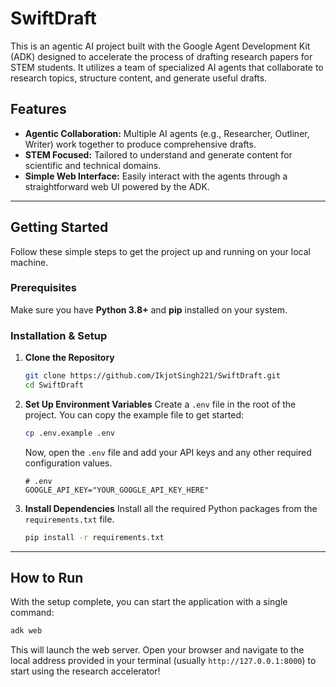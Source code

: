 # SwiftDraft

This is an agentic AI project built with the Google Agent Development Kit (ADK) designed to accelerate the process of drafting research papers for STEM students. It utilizes a team of specialized AI agents that collaborate to research topics, structure content, and generate useful drafts.

## Features

  * **Agentic Collaboration:** Multiple AI agents (e.g., Researcher, Outliner, Writer) work together to produce comprehensive drafts.
  * **STEM Focused:** Tailored to understand and generate content for scientific and technical domains.
  * **Simple Web Interface:** Easily interact with the agents through a straightforward web UI powered by the ADK.

-----

## Getting Started

Follow these simple steps to get the project up and running on your local machine.

### Prerequisites

Make sure you have **Python 3.8+** and **pip** installed on your system.

### Installation & Setup

1.  **Clone the Repository**

    ```sh
    git clone https://github.com/IkjotSingh221/SwiftDraft.git
    cd SwiftDraft
    ```

2.  **Set Up Environment Variables**
    Create a `.env` file in the root of the project. You can copy the example file to get started:

    ```sh
    cp .env.example .env
    ```

    Now, open the `.env` file and add your API keys and any other required configuration values.

    ```env
    # .env
    GOOGLE_API_KEY="YOUR_GOOGLE_API_KEY_HERE"
    ```

3.  **Install Dependencies**
    Install all the required Python packages from the `requirements.txt` file.

    ```sh
    pip install -r requirements.txt
    ```

-----

## How to Run

With the setup complete, you can start the application with a single command:

```sh
adk web
```

This will launch the web server. Open your browser and navigate to the local address provided in your terminal (usually `http://127.0.0.1:8000`) to start using the research accelerator\!
